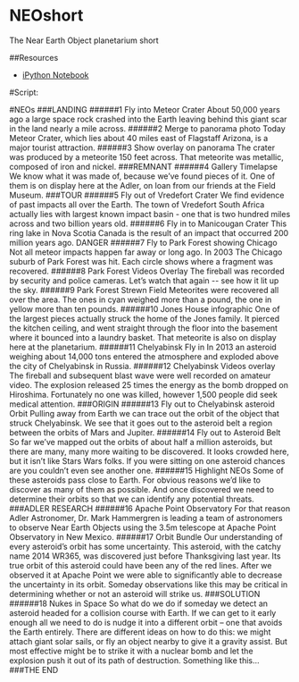 # NEOshort
The Near Earth Object planetarium short

##Resources
<ul>
  <li><a href=http://nbviewer.ipython.org/github/marksubbarao/NEOshort/blob/master/NEO%20Orbit%20Bundles.ipynb>iPython Notebook</a></li>
</ul>

#Script:

#NEOs
###LANDING
######1	Fly into Meteor Crater
About 50,000 years ago a large space rock crashed into the Earth leaving behind this giant scar in the land nearly a mile across.
######2	Merge to panorama photo
Today Meteor Crater, which lies about 40 miles east of Flagstaff Arizona, is a major tourist attraction.
######3	Show overlay on panorama
The crater was produced by a meteorite 150 feet across. That meteorite was metallic, composed of iron and nickel.
###REMNANT
######4	Gallery Timelapse
We know what it was made of, because we’ve found pieces of it. One of them is on display here at the Adler, on loan from our friends at the Field Museum.
###TOUR 
######5	Fly out of Vredefort Crater
We find evidence of past impacts all over the Earth. The town of Vredefort South Africa actually lies with largest known impact basin - one that is two hundred miles across and two billion years old.
######6	Fly in to Manicougan Crater
This ring lake in Nova Scotia Canada is the result of an impact that occurred 200 million years ago.
DANGER
######7	Fly to Park Forest showing Chicago
Not all meteor impacts happen far away or long ago. In 2003 The Chicago suburb of Park Forest was hit. Each circle shows where a fragment was recovered.
######8	Park Forest Videos Overlay
The fireball was recorded by security and police cameras. Let’s watch that again -- see how it lit up the sky.
######9	Park Forest Strewn Field
Meteorites were recovered all over the area. The ones in cyan weighed more than a pound, the one in yellow more than ten pounds.
######10	Jones House  infographic
One of the largest pieces actually struck the home of the Jones family. It pierced the kitchen ceiling, and went straight through the floor into the basement where it bounced into a laundry basket.
That meteorite is also on display here at the planetarium.
######11	Chelyabinsk Fly in
In 2013 an asteroid weighing about 14,000 tons entered the atmosphere and exploded above the city of Chelyabinsk in Russia.
######12	Chelyabinsk Videos overlay
The fireball and subsequent blast wave were well recorded on amateur video. The explosion released 25 times the energy as the bomb dropped on Hiroshima. Fortunately no one was killed, however 1,500 people did seek medical attention.
###ORIGIN
######13	Fly out to Chelyabinsk asteroid Orbit
Pulling away from Earth we can trace out the orbit of the object that struck Chelyabinsk. We see that it goes out to the asteroid belt a region between the orbits of Mars and Jupiter.
######14	Fly out to Asteroid Belt
So far we’ve mapped out the orbits of about half a million asteroids, but there are many, many more waiting to be discovered. It looks crowded here, but it isn’t like Stars Wars folks. If you were sitting on one asteroid chances are you couldn’t even see another one.
######15	Highlight NEOs
Some of these asteroids pass close to Earth. For obvious reasons we’d like to discover as many of them as possible. And once discovered we need to determine their orbits so that we can identify any potential threats.
###ADLER RESEARCH
######16	Apache Point Observatory
For that reason Adler Astronomer, Dr. Mark Hammergren is leading a team of astronomers to observe Near Earth Objects using the 3.5m telescope at Apache Point Observatory in New Mexico.
######17	Orbit Bundle
Our understanding of every asteroid’s orbit has some uncertainty. This asteroid, with the catchy name 2014 WR365, was discovered just before Thanksgiving last year. Its true orbit of this asteroid could have been any of the red lines. 
After we observed it at Apache Point we were able to significantly able to decrease the uncertainty in its orbit. Someday observations like this may be critical in determining whether or not an asteroid will strike us.
###SOLUTION
######18	Nukes in Space
So what do we do if someday we detect an asteroid headed for a collision course with Earth. If we can get to it early enough all we need to do is nudge it into a different orbit – one that avoids the Earth entirely. There are different ideas on how to do this: we might attach giant solar sails, or fly an object nearby to give it a gravity assist. 
But most effective might be to strike it with a nuclear bomb and let the explosion push it out of its path of destruction.
Something like this…
###THE END
